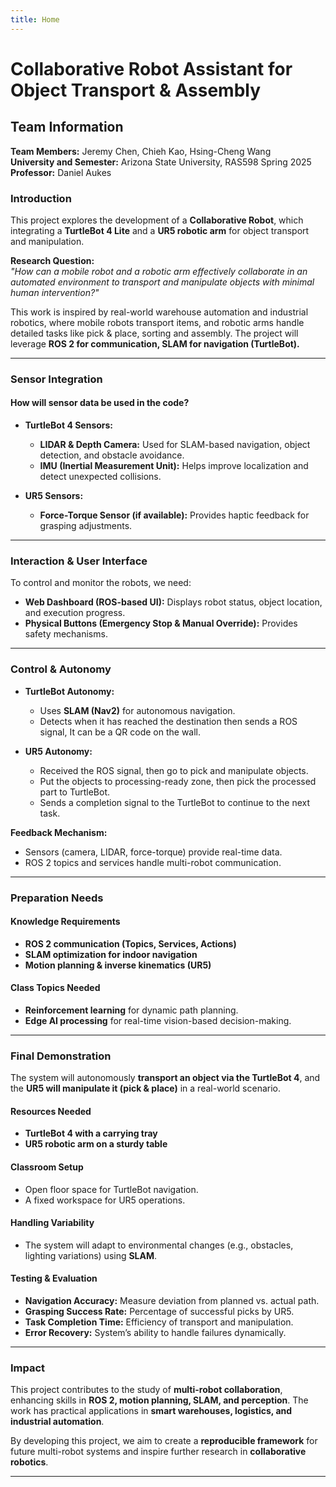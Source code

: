 ```yaml
---
title: Home
---
```


# Collaborative Robot Assistant for Object Transport & Assembly

## **Team Information**
**Team Members:** Jeremy Chen, Chieh Kao, Hsing-Cheng Wang<br>
**University and Semester:** Arizona State University, RAS598 Spring 2025<br>
**Professor:** Daniel Aukes


### **Introduction**
This project explores the development of a **Collaborative Robot**, which integrating a **TurtleBot 4 Lite** and a **UR5 robotic arm** for object transport and manipulation.  

**Research Question:**  
*"How can a mobile robot and a robotic arm effectively collaborate in an automated environment to transport and manipulate objects with minimal human intervention?"*  

This work is inspired by real-world warehouse automation and industrial robotics, where mobile robots transport items, and robotic arms handle detailed tasks like pick & place, sorting and assembly. The project will leverage **ROS 2 for communication, SLAM for navigation (TurtleBot).**  

---

### **Sensor Integration**
#### **How will sensor data be used in the code?**
- **TurtleBot 4 Sensors:**
  - **LIDAR & Depth Camera:** Used for SLAM-based navigation, object detection, and obstacle avoidance.
  - **IMU (Inertial Measurement Unit):** Helps improve localization and detect unexpected collisions.

- **UR5 Sensors:**
  - **Force-Torque Sensor (if available):** Provides haptic feedback for grasping adjustments.

---

### **Interaction & User Interface**
To control and monitor the robots, we need:  
- **Web Dashboard (ROS-based UI):** Displays robot status, object location, and execution progress.   
- **Physical Buttons (Emergency Stop & Manual Override):** Provides safety mechanisms.  

---

### **Control & Autonomy**
- **TurtleBot Autonomy:**
  - Uses **SLAM (Nav2)** for autonomous navigation.
  - Detects when it has reached the destination then sends a ROS signal, It can be a QR code on the wall.

- **UR5 Autonomy:**
  - Received the ROS signal, then go to pick and manipulate objects.
  - Put the objects to processing-ready zone, then pick the processed part to TurtleBot.
  - Sends a completion signal to the TurtleBot to continue to the next task.

**Feedback Mechanism:**  
- Sensors (camera, LIDAR, force-torque) provide real-time data.
- ROS 2 topics and services handle multi-robot communication.

---

### **Preparation Needs**
#### **Knowledge Requirements**
- **ROS 2 communication (Topics, Services, Actions)**
- **SLAM optimization for indoor navigation**
- **Motion planning & inverse kinematics (UR5)**

#### **Class Topics Needed**
- **Reinforcement learning** for dynamic path planning.
- **Edge AI processing** for real-time vision-based decision-making.

---

### **Final Demonstration**
The system will autonomously **transport an object via the TurtleBot 4**, and the **UR5 will manipulate it (pick & place)** in a real-world scenario.

#### **Resources Needed**
- **TurtleBot 4 with a carrying tray**
- **UR5 robotic arm on a sturdy table**


#### **Classroom Setup**
- Open floor space for TurtleBot navigation.
- A fixed workspace for UR5 operations.

#### **Handling Variability**
- The system will adapt to environmental changes (e.g., obstacles, lighting variations) using **SLAM**.

#### **Testing & Evaluation**
- **Navigation Accuracy:** Measure deviation from planned vs. actual path.
- **Grasping Success Rate:** Percentage of successful picks by UR5.
- **Task Completion Time:** Efficiency of transport and manipulation.
- **Error Recovery:** System’s ability to handle failures dynamically.

---

### **Impact**
This project contributes to the study of **multi-robot collaboration**, enhancing skills in **ROS 2, motion planning, SLAM, and perception**. The work has practical applications in **smart warehouses, logistics, and industrial automation**.  

By developing this project, we aim to create a **reproducible framework** for future multi-robot systems and inspire further research in **collaborative robotics**.

---
